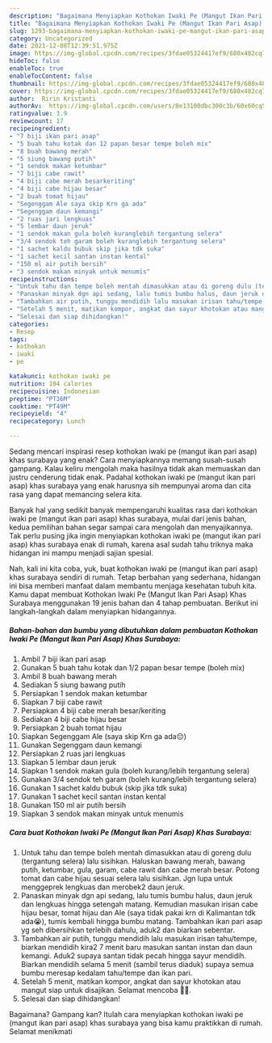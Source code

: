 ```yaml
---
description: "Bagaimana Menyiapkan Kothokan Iwaki Pe (Mangut Ikan Pari Asap) Khas Surabaya Anti Gagal"
title: "Bagaimana Menyiapkan Kothokan Iwaki Pe (Mangut Ikan Pari Asap) Khas Surabaya Anti Gagal"
slug: 1293-bagaimana-menyiapkan-kothokan-iwaki-pe-mangut-ikan-pari-asap-khas-surabaya-anti-gagal
category: Uncategorized
date: 2021-12-08T12:39:51.975Z
image: https://img-global.cpcdn.com/recipes/3fdae05324417ef9/680x482cq70/kothokan-iwaki-pe-mangut-ikan-pari-asap-khas-surabaya-foto-resep-utama.jpg
hideToc: false
enableToc: true
enableTocContent: false
thumbnail: https://img-global.cpcdn.com/recipes/3fdae05324417ef9/680x482cq70/kothokan-iwaki-pe-mangut-ikan-pari-asap-khas-surabaya-foto-resep-utama.jpg
cover: https://img-global.cpcdn.com/recipes/3fdae05324417ef9/680x482cq70/kothokan-iwaki-pe-mangut-ikan-pari-asap-khas-surabaya-foto-resep-utama.jpg
author:  Ririn Kristanti
authorAv:  https://img-global.cpcdn.com/users/8e13100dbc300c3b/60x60cq50/avatar.jpg
ratingvalue: 3.9
reviewcount: 17
recipeingredient:
- "7 biji ikan pari asap"
- "5 buah tahu kotak dan 12 papan besar tempe boleh mix"
- "8 buah bawang merah"
- "5 siung bawang putih"
- "1 sendok makan ketumbar"
- "7 biji cabe rawit"
- "4 biji cabe merah besarkeriting"
- "4 biji cabe hijau besar"
- "2 buah tomat hijau"
- "Segenggam Ale saya skip Krn ga ada"
- "Segenggam daun kemangi"
- "2 ruas jari lengkuas"
- "5 lembar daun jeruk"
- "1 sendok makan gula boleh kuranglebih tergantung selera"
- "3/4 sendok teh garam boleh kuranglebih tergantung selera"
- "1 sachet kaldu bubuk skip jika tdk suka"
- "1 sachet kecil santan instan kental"
- "150 ml air putih bersih"
- "3 sendok makan minyak untuk menumis"
recipeinstructions:
- "Untuk tahu dan tempe boleh mentah dimasukkan atau di goreng dulu (tergantung selera) lalu sisihkan. Haluskan bawang merah, bawang putih, ketumbar, gula, garam, cabe rawit dan cabe merah besar. Potong tomat dan cabe hijau sesuai selera lalu sisihkan. Jgn lupa untuk menggeprek lengkuas dan merobek2 daun jeruk."
- "Panaskan minyak dgn api sedang, lalu tumis bumbu halus, daun jeruk dan lengkuas hingga setengah matang. Kemudian masukan irisan cabe hijau besar, tomat hijau dan Ale (saya tidak pakai krn di Kalimantan tdk ada😭), tumis kembali hingga bumbu matang. Tambahkan ikan pari asap yg seh dibersihkan terlebih dahulu, aduk2 dan biarkan sebentar."
- "Tambahkan air putih, tunggu mendidih lalu masukan irisan tahu/tempe, biarkan mendidih kira2 7 menit baru masukan santan instan dan daun kemangi. Aduk2 supaya santan tidak pecah hingga sayur mendidih. Biarkan mendidih selama 5 menit (sambil terus diaduk) supaya semua bumbu meresap kedalam tahu/tempe dan ikan pari."
- "Setelah 5 menit, matikan kompor, angkat dan sayur khotokan atau mangut siap untuk disajikan. Selamat mencoba 🙏🥰."
- "Selesai dan siap dihidangkan!"
categories:
- Resep
tags:
- kothokan
- iwaki
- pe

katakunci: kothokan iwaki pe 
nutrition: 104 calories
recipecuisine: Indonesian
preptime: "PT36M"
cooktime: "PT49M"
recipeyield: "4"
recipecategory: Lunch

---
```



Sedang mencari inspirasi resep kothokan iwaki pe (mangut ikan pari asap) khas surabaya yang enak? Cara menyiapkannya memang susah-susah gampang. Kalau keliru mengolah maka hasilnya tidak akan memuaskan dan justru cenderung tidak enak. Padahal kothokan iwaki pe (mangut ikan pari asap) khas surabaya yang enak harusnya sih mempunyai aroma dan cita rasa yang dapat memancing selera kita.




Banyak hal yang sedikit banyak mempengaruhi kualitas rasa dari kothokan iwaki pe (mangut ikan pari asap) khas surabaya, mulai dari jenis bahan, kedua pemilihan bahan segar sampai cara mengolah dan menyajikannya. Tak perlu pusing jika ingin menyiapkan kothokan iwaki pe (mangut ikan pari asap) khas surabaya enak di rumah, karena asal sudah tahu triknya maka hidangan ini mampu menjadi sajian spesial.


Nah, kali ini kita coba, yuk, buat kothokan iwaki pe (mangut ikan pari asap) khas surabaya sendiri di rumah. Tetap berbahan yang sederhana, hidangan ini bisa memberi manfaat dalam membantu menjaga kesehatan tubuh kita. Kamu dapat membuat Kothokan Iwaki Pe (Mangut Ikan Pari Asap) Khas Surabaya menggunakan 19 jenis bahan dan 4 tahap pembuatan. Berikut ini langkah-langkah dalam menyiapkan hidangannya.

<!--inarticleads1-->

##### Bahan-bahan dan bumbu yang dibutuhkan dalam pembuatan Kothokan Iwaki Pe (Mangut Ikan Pari Asap) Khas Surabaya:

1. Ambil 7 biji ikan pari asap
1. Gunakan 5 buah tahu kotak dan 1/2 papan besar tempe (boleh mix)
1. Ambil 8 buah bawang merah
1. Sediakan 5 siung bawang putih
1. Persiapkan 1 sendok makan ketumbar
1. Siapkan 7 biji cabe rawit
1. Persiapkan 4 biji cabe merah besar/keriting
1. Sediakan 4 biji cabe hijau besar
1. Persiapkan 2 buah tomat hijau
1. Siapkan Segenggam Ale (saya skip Krn ga ada😔)
1. Gunakan Segenggam daun kemangi
1. Persiapkan 2 ruas jari lengkuas
1. Siapkan 5 lembar daun jeruk
1. Siapkan 1 sendok makan gula (boleh kurang/lebih tergantung selera)
1. Gunakan 3/4 sendok teh garam (boleh kurang/lebih tergantung selera)
1. Gunakan 1 sachet kaldu bubuk (skip jika tdk suka)
1. Gunakan 1 sachet kecil santan instan kental
1. Gunakan 150 ml air putih bersih
1. Siapkan 3 sendok makan minyak untuk menumis




<!--inarticleads2-->

##### Cara buat Kothokan Iwaki Pe (Mangut Ikan Pari Asap) Khas Surabaya:

1. Untuk tahu dan tempe boleh mentah dimasukkan atau di goreng dulu (tergantung selera) lalu sisihkan. Haluskan bawang merah, bawang putih, ketumbar, gula, garam, cabe rawit dan cabe merah besar. Potong tomat dan cabe hijau sesuai selera lalu sisihkan. Jgn lupa untuk menggeprek lengkuas dan merobek2 daun jeruk.
1. Panaskan minyak dgn api sedang, lalu tumis bumbu halus, daun jeruk dan lengkuas hingga setengah matang. Kemudian masukan irisan cabe hijau besar, tomat hijau dan Ale (saya tidak pakai krn di Kalimantan tdk ada😭), tumis kembali hingga bumbu matang. Tambahkan ikan pari asap yg seh dibersihkan terlebih dahulu, aduk2 dan biarkan sebentar.
1. Tambahkan air putih, tunggu mendidih lalu masukan irisan tahu/tempe, biarkan mendidih kira2 7 menit baru masukan santan instan dan daun kemangi. Aduk2 supaya santan tidak pecah hingga sayur mendidih. Biarkan mendidih selama 5 menit (sambil terus diaduk) supaya semua bumbu meresap kedalam tahu/tempe dan ikan pari.
1. Setelah 5 menit, matikan kompor, angkat dan sayur khotokan atau mangut siap untuk disajikan. Selamat mencoba 🙏🥰.
1. Selesai dan siap dihidangkan!



Bagaimana? Gampang kan? Itulah cara menyiapkan kothokan iwaki pe (mangut ikan pari asap) khas surabaya yang bisa kamu praktikkan di rumah. Selamat menikmati
